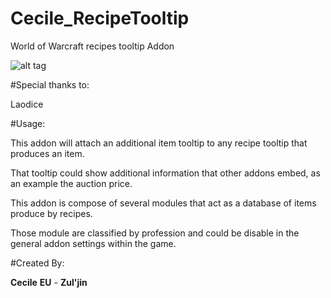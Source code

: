 # Cecile_RecipeTooltip
World of Warcraft recipes tooltip Addon

![alt tag](https://raw.githubusercontent.com/cecile/Cecile_RecipeTooltip/img/Cecile_RecipeTooltip.jpg)

#Special thanks to:

Laodice

#Usage:

This addon will attach an additional item tooltip to any recipe tooltip that produces an item.

That tooltip could show additional information that other addons embed, as an example the auction price.

This addon is compose of several modules that act as a database of items produce by recipes.

Those module are classified by profession and could be disable in the general addon settings within the game.

#Created By:

**Cecile** **EU** - **Zul'jin**
